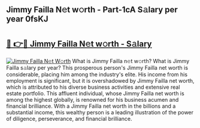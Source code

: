 ## Jimmy Failla N𝚎t w𝚘rth - Part-1cA S𝚊lary per year 0fsKJ

# <h2><a href="http://gc0waz.nevu.top/?p=Jimmy+Failla">🔗 👉🔴 Jimmy Failla N𝚎t w𝚘rth - S𝚊lary</a></h2>

[![Jimmy Failla N𝚎t W𝚘rth](https://i.imgur.com/Oavwk0R.jpeg)](http://gc0waz.nevu.top/?p=Jimmy+Failla)
What is Jimmy Failla n𝚎t w𝚘rth? What is Jimmy Failla s𝚊lary per year?
This prosperous person's Jimmy Failla net worth is considerable, placing him among the industry's elite. His income from his employment is significant, but it is overshadowed by Jimmy Failla net worth, which is attributed to his diverse business activities and extensive real estate portfolio. This affluent individual, whose Jimmy Failla net worth is among the highest globally, is renowned for his business acumen and financial brilliance. With a Jimmy Failla net worth in the billions and a substantial income, this wealthy person is a leading illustration of the power of diligence, perseverance, and financial brilliance.
